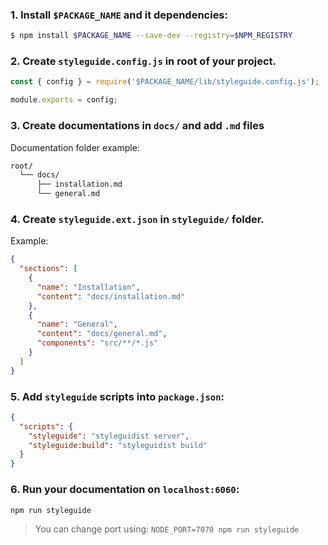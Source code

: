 ### 1. Install `$PACKAGE_NAME` and it dependencies:
       
```bash static
$ npm install $PACKAGE_NAME --save-dev --registry=$NPM_REGISTRY
```

### 2. Create `styleguide.config.js` in root of your project.

```js static
const { config } = require('$PACKAGE_NAME/lib/styleguide.config.js');

module.exports = config;

```

### 3. Create documentations in `docs/` and add `.md` files

Documentation folder example:
```bash static
root/
  └── docs/
      ├── installation.md
      └── general.md
```

### 4. Create `styleguide.ext.json` in `styleguide/` folder.

Example:

```json static
{
  "sections": [
    {
      "name": "Installation",
      "content": "docs/installation.md"
    },
    {
      "name": "General",
      "content": "docs/general.md",
      "components": "src/**/*.js"
    }
  ]
}

```

### 5. Add `styleguide` scripts into `package.json`:

```json static
{
  "scripts": {
    "styleguide": "styleguidist server",
    "styleguide:build": "styleguidist build"
  }
}
```

### 6. Run your documentation on `localhost:6060`:

```bash static
npm run styleguide
```

> You can change port using: `NODE_PORT=7070 npm run styleguide`
